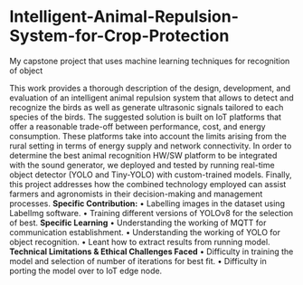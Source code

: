 # Intelligent-Animal-Repulsion-System-for-Crop-Protection
My capstone project that uses machine learning techniques for recognition of object

This work provides a thorough description of the design, development, and evaluation of 
an intelligent animal repulsion system that allows to detect and recognize the birds as well 
as generate ultrasonic signals tailored to each species of the birds. The suggested solution 
is built on IoT platforms that offer a reasonable trade-off between performance, cost, and 
energy consumption. These platforms take into account the limits arising from the rural 
setting in terms of energy supply and network connectivity. In order to determine the best 
animal recognition HW/SW platform to be integrated with the sound generator, we 
deployed and tested by running real-time object detector (YOLO and Tiny-YOLO) with 
custom-trained models. Finally, this project addresses how the combined technology 
employed can assist farmers and agronomists in their decision-making and management 
processes.
**Specific Contribution:**
• Labelling images in the dataset using LabelImg software.
• Training different versions of YOLOv8 for the selection of best.
**Specific Learning**
• Understanding the working of MQTT for communication establishment.
• Understanding the working of YOLO for object recognition.
• Leant how to extract results from running model.
**Technical Limitations & Ethical Challenges Faced**
• Difficulty in training the model and selection of number of iterations for best fit.
• Difficulty in porting the model over to IoT edge node.
